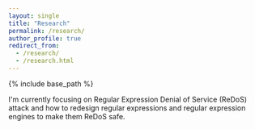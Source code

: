 ```yaml
---
layout: single
title: "Research"
permalink: /research/
author_profile: true
redirect_from: 
  - /research/
  - /research.html
---
```

{% include base_path %}

I'm currently focusing on Regular Expression Denial of Service (ReDoS) attack and how to redesign regular expressions and regular expression engines to make them ReDoS safe.

